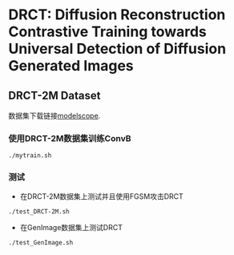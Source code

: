 # DRCT: Diffusion Reconstruction Contrastive Training towards Universal Detection of Diffusion Generated Images

## DRCT-2M Dataset
数据集下载链接[modelscope](https://modelscope.cn/datasets/BokingChen/DRCT-2M/files).

### 使用DRCT-2M数据集训练ConvB
```convnext_base_in22k
./mytrain.sh
```

### 测试
- 在DRCT-2M数据集上测试并且使用FGSM攻击DRCT
```
./test_DRCT-2M.sh
```
- 在GenImage数据集上测试DRCT
```
./test_GenImage.sh
```

